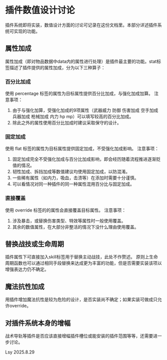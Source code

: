 # 插件数值设计讨论
插件系统即将实装，数值设计方面的讨论可记录在这份文档里。本部分详述插件系统可实现的功能。

## 属性加成
属性加成（即对物品数据中data内的属性进行处理）是插件最主要的功能。stat标签描述了插件提供的属性加成，分为以下三种算子：

### 百分比加成
使用 percentage 标签的属性为目标属性提供百分比加成，与强化加成加算。
注意事项：
1. 由于与强化加算，受强化加成的9项属性（武器威力 防御 伤害加成 空手加成 兵器加成 枪械加成 内力 hp mp）可以填写较高的百分比加成。
2. 除此之外的属性使用百分比加成时建议采取保守的设计。

### 固定加成
使用 flat 标签的属性为目标属性提供固定加成，不受强化加成影响。
注意事项：
1. 固定加成完全不受强化加成与百分比加成影响，即会经历随着流程推进逐渐贬值的情况。
2. 韧性加成、拆挡加成等数值建议均使用固定加成，以防混淆。
3. 一些稀有属性（如内力，吸血，击溃等）在添加时需要十分谨慎。
4. 可以看情况对同一种插件的同一种属性混用百分比与固定加成。

### 直接覆盖
使用 override 标签的的属性会直接覆盖目标属性。
注意事项：
1. 涉及暴击，或替换伤害类型、特效等属性时一般使用覆盖。
2. 其余的数值属性，在大部分非整活的情况下没什么理由使用覆盖。

## 替换战技或生命周期
插件属性下可直接加入skill标签用于替换主动战技，此处不作赘述。
原则上生命周期函数也可以通过相同手段替换来达成更为丰富的功能，但是否需要实装该项以增强表达力仍不确定。

## 魔法抗性加成
用插件增加魔法抗性是较为危险的设计，是否实装尚不确定；如果实装可做成只允许override。

## 对插件系统本身的增幅
战术导轨等插件是否应该直接增幅插件槽位或能安装的插件范围等等，还需要进一步讨论。

Lsy 2025.8.29